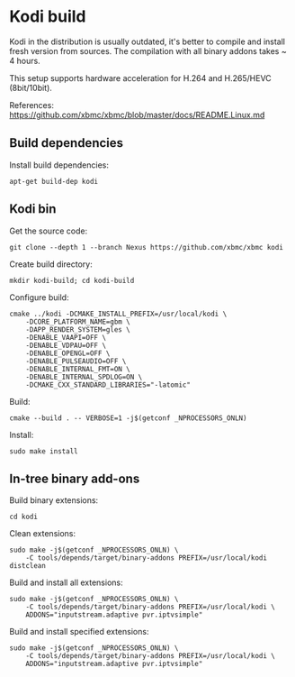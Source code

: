 # Kodi build

Kodi in the distribution is usually outdated, it's better to compile and install fresh version from sources.
The compilation with all binary addons takes ~ 4 hours.

This setup supports hardware acceleration for H.264 and H.265/HEVC (8bit/10bit).

References: <https://github.com/xbmc/xbmc/blob/master/docs/README.Linux.md>

## Build dependencies

Install build dependencies:

```shell
apt-get build-dep kodi
```

## Kodi bin

Get the source code:

```shell
git clone --depth 1 --branch Nexus https://github.com/xbmc/xbmc kodi
```

Create build directory:

```shell
mkdir kodi-build; cd kodi-build
```

Configure build:

```shell
cmake ../kodi -DCMAKE_INSTALL_PREFIX=/usr/local/kodi \
    -DCORE_PLATFORM_NAME=gbm \
    -DAPP_RENDER_SYSTEM=gles \
    -DENABLE_VAAPI=OFF \
    -DENABLE_VDPAU=OFF \
    -DENABLE_OPENGL=OFF \
    -DENABLE_PULSEAUDIO=OFF \
    -DENABLE_INTERNAL_FMT=ON \
    -DENABLE_INTERNAL_SPDLOG=ON \
    -DCMAKE_CXX_STANDARD_LIBRARIES="-latomic"  
```

Build:

```shell
cmake --build . -- VERBOSE=1 -j$(getconf _NPROCESSORS_ONLN)
```

Install:

```shell
sudo make install
```

## In-tree binary add-ons

Build binary extensions:

```shell
cd kodi
```

Clean extensions:

```shell
sudo make -j$(getconf _NPROCESSORS_ONLN) \
    -C tools/depends/target/binary-addons PREFIX=/usr/local/kodi distclean
```

Build and install all extensions:

```shell
sudo make -j$(getconf _NPROCESSORS_ONLN) \
    -C tools/depends/target/binary-addons PREFIX=/usr/local/kodi \
    ADDONS="inputstream.adaptive pvr.iptvsimple"
```

Build and install specified extensions:

```shell
sudo make -j$(getconf _NPROCESSORS_ONLN) \
    -C tools/depends/target/binary-addons PREFIX=/usr/local/kodi \
    ADDONS="inputstream.adaptive pvr.iptvsimple"
```
